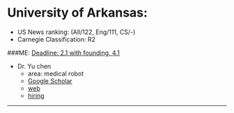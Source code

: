 # University of Arkansas:
- US News ranking: (All/122, Eng/111, CS/-)
- Carnegie Classification: R2

###ME: [Deadline: 2.1 with founding, 4.1](https://mechanical-engineering.uark.edu/Academics/graduate-students/faq.php)

- Dr. Yu chen
    - area: medical robot
    - [Google Scholar](https://scholar.google.com/citations?user=dDPQH3oAAAAJ&hl=en)
    - [web](https://www.vanderbilt.edu/vise/visepeople/yue-chen/)
    - [hiring](http://muchong.com/t-12099172-1)

---
